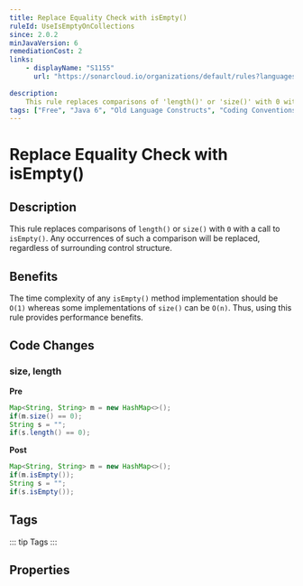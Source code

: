 ```yaml
---
title: Replace Equality Check with isEmpty()
ruleId: UseIsEmptyOnCollections
since: 2.0.2
minJavaVersion: 6
remediationCost: 2
links:
    - displayName: "S1155"
      url: "https://sonarcloud.io/organizations/default/rules?languages=java&open=java%3AS1155&q=S1155"
    
description:
    This rule replaces comparisons of 'length()' or 'size()' with 0 with a call to 'isEmpty()'. Any occurrences of such a comparison will be replaced, regardless of surrounding control structure.
tags: ["Free", "Java 6", "Old Language Constructs", "Coding Conventions", "Readability"]
---
```


# Replace Equality Check with isEmpty()

## Description

This rule replaces comparisons of `length()` or `size()` with `0` with a call to `isEmpty()`. Any occurrences of such a comparison will be replaced, regardless of surrounding control structure.

## Benefits

The time complexity of any `isEmpty()` method implementation should be `O(1)` whereas some implementations of `size()` can be `O(n)`. Thus, using this rule provides performance benefits.


## Code Changes

### size, length

__Pre__

```java
Map<String, String> m = new HashMap<>();
if(m.size() == 0);
String s = "";
if(s.length() == 0);
```

__Post__

```java
Map<String, String> m = new HashMap<>();
if(m.isEmpty());
String s = "";
if(s.isEmpty());
```

<VersionNotice />


## Tags

::: tip Tags
<TagLinks />
:::

## Properties

<RuleProperties />
